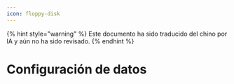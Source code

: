 ```yaml
---
icon: floppy-disk
---
```


{% hint style="warning" %}
Este documento ha sido traducido del chino por IA y aún no ha sido revisado.
{% endhint %}

# Configuración de datos